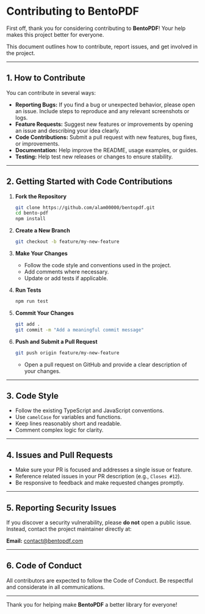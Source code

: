 
# Contributing to BentoPDF

First off, thank you for considering contributing to **BentoPDF**! Your help makes this project better for everyone.

This document outlines how to contribute, report issues, and get involved in the project.

---

## 1. How to Contribute

You can contribute in several ways:

-   **Reporting Bugs:** If you find a bug or unexpected behavior, please open an issue. Include steps to reproduce and any relevant screenshots or logs.
-   **Feature Requests:** Suggest new features or improvements by opening an issue and describing your idea clearly.
-   **Code Contributions:** Submit a pull request with new features, bug fixes, or improvements.
-   **Documentation:** Help improve the README, usage examples, or guides.
-   **Testing:** Help test new releases or changes to ensure stability.

---

## 2. Getting Started with Code Contributions

1.  **Fork the Repository**
    ```bash
    git clone https://github.com/alam00000/bentopdf.git
    cd bento-pdf
    npm install
    ```

2.  **Create a New Branch**
    ```bash
    git checkout -b feature/my-new-feature
    ```

3.  **Make Your Changes**
    -   Follow the code style and conventions used in the project.
    -   Add comments where necessary.
    -   Update or add tests if applicable.

4.  **Run Tests**
    ```bash
    npm run test
    ```

5.  **Commit Your Changes**
    ```bash
    git add .
    git commit -m "Add a meaningful commit message"
    ```

6.  **Push and Submit a Pull Request**
    ```bash
    git push origin feature/my-new-feature
    ```
    -   Open a pull request on GitHub and provide a clear description of your changes.

---

## 3. Code Style

-   Follow the existing TypeScript and JavaScript conventions.
-   Use `camelCase` for variables and functions.
-   Keep lines reasonably short and readable.
-   Comment complex logic for clarity.

---

## 4. Issues and Pull Requests

-   Make sure your PR is focused and addresses a single issue or feature.
-   Reference related issues in your PR description (e.g., `Closes #12`).
-   Be responsive to feedback and make requested changes promptly.

---

## 5. Reporting Security Issues

If you discover a security vulnerability, please **do not** open a public issue. Instead, contact the project maintainer directly at:

**Email:** [contact@bentopdf.com](mailto:contact@bentopdf.com)

---

## 6. Code of Conduct

All contributors are expected to follow the Code of Conduct. Be respectful and considerate in all communications.

---

Thank you for helping make **BentoPDF** a better library for everyone!
